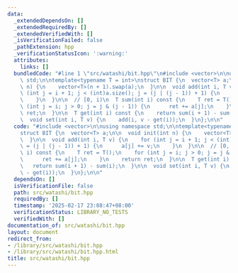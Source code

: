 ```yaml
---
data:
  _extendedDependsOn: []
  _extendedRequiredBy: []
  _extendedVerifiedWith: []
  _isVerificationFailed: false
  _pathExtension: hpp
  _verificationStatusIcon: ':warning:'
  attributes:
    links: []
  bundledCode: "#line 1 \"src/watashi/bit.hpp\"\n#include <vector>\n\nusing namespace\
    \ std;\n\ntemplate<typename T = int>\nstruct BIT {\n  vector<T> a;\n\n  void init(int\
    \ n) {\n    vector<T>(n + 1).swap(a);\n  }\n\n  void add(int i, T v) {\n    for\
    \ (int j = i + 1; j < (int)a.size(); j = (j | (j - 1)) + 1) {\n      a[j] += v;\n\
    \    }\n  }\n\n  // [0, i)\n  T sum(int i) const {\n    T ret = T();\n    for\
    \ (int j = i; j > 0; j = j & (j - 1)) {\n      ret += a[j];\n    }\n    return\
    \ ret;\n  }\n\n  T get(int i) const {\n    return sum(i + 1) - sum(i);\n  }\n\n\
    \  void set(int i, T v) {\n    add(i, v - get(i));\n  }\n};\n\n"
  code: "#include <vector>\n\nusing namespace std;\n\ntemplate<typename T = int>\n\
    struct BIT {\n  vector<T> a;\n\n  void init(int n) {\n    vector<T>(n + 1).swap(a);\n\
    \  }\n\n  void add(int i, T v) {\n    for (int j = i + 1; j < (int)a.size(); j\
    \ = (j | (j - 1)) + 1) {\n      a[j] += v;\n    }\n  }\n\n  // [0, i)\n  T sum(int\
    \ i) const {\n    T ret = T();\n    for (int j = i; j > 0; j = j & (j - 1)) {\n\
    \      ret += a[j];\n    }\n    return ret;\n  }\n\n  T get(int i) const {\n \
    \   return sum(i + 1) - sum(i);\n  }\n\n  void set(int i, T v) {\n    add(i, v\
    \ - get(i));\n  }\n};\n\n"
  dependsOn: []
  isVerificationFile: false
  path: src/watashi/bit.hpp
  requiredBy: []
  timestamp: '2025-02-17 23:08:47+08:00'
  verificationStatus: LIBRARY_NO_TESTS
  verifiedWith: []
documentation_of: src/watashi/bit.hpp
layout: document
redirect_from:
- /library/src/watashi/bit.hpp
- /library/src/watashi/bit.hpp.html
title: src/watashi/bit.hpp
---
```

